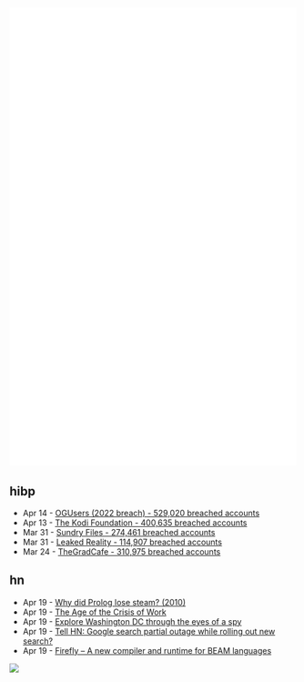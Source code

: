 ![Metrics](https://raw.githubusercontent.com/phixion/phixion/master/metrics.svg)

## hibp

<!--
for https://github.com/phixion/phixion/blob/main/.github/workflows/feeds.yml
-->
<!--START_SECTION:haveibeenpwnd-->
- Apr 14 - [OGUsers (2022 breach) - 529,020 breached accounts](https://haveibeenpwned.com/PwnedWebsites#OGUsers2022)
- Apr 13 - [The Kodi Foundation - 400,635 breached accounts](https://haveibeenpwned.com/PwnedWebsites#KodiFoundation)
- Mar 31 - [Sundry Files - 274,461 breached accounts](https://haveibeenpwned.com/PwnedWebsites#SundryFiles)
- Mar 31 - [Leaked Reality - 114,907 breached accounts](https://haveibeenpwned.com/PwnedWebsites#LeakedReality)
- Mar 24 - [TheGradCafe - 310,975 breached accounts](https://haveibeenpwned.com/PwnedWebsites#TheGradCafe)
<!--END_SECTION:haveibeenpwnd-->

## hn

<!--
for https://github.com/phixion/phixion/blob/main/.github/workflows/feeds.yml
-->
<!--START_SECTION:hn-->
- Apr 19 - [Why did Prolog lose steam? (2010)](https://www.kmjn.org/notes/prolog_lost_steam.html)
- Apr 19 - [The Age of the Crisis of Work](https://harpers.org/archive/2023/05/the-age-of-the-crisis-of-work-quiet-quitting-great-resignation/)
- Apr 19 - [Explore Washington DC through the eyes of a spy](https://secretmissiondc.com/)
- Apr 19 - [Tell HN: Google search partial outage while rolling out new search?](https://news.ycombinator.com/item?id=35622847)
- Apr 19 - [Firefly – A new compiler and runtime for BEAM languages](https://github.com/GetFirefly/firefly)
<!--END_SECTION:hn-->

<!--
for https://yhype.me
-->
![](https://hit.yhype.me/github/profile?user_id=13013670)
